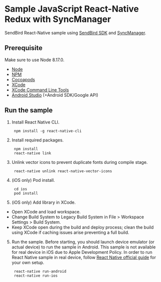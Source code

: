 # Sample JavaScript React-Native Redux with SyncManager

SendBird React-Native sample using [SendBird SDK](https://github.com/sendbird/SendBird-SDK-JavaScript) and [SyncManager](https://github.com/sendbird/sendbird-syncmanager-javascript).

## Prerequisite

Make sure to use Node 8.17.0.

- [Node](https://nodejs.org/en/)
- [NPM](https://www.npmjs.com/)
- [Cocoapods](https://cocoapods.org/)
- [XCode](https://developer.apple.com/xcode)
- [XCode Command Line Tools](https://facebook.github.io/react-native/docs/getting-started.html#xcode)
- [Android Studio](https://developer.android.com/studio/) (+Android SDK/Google API)

## Run the sample

1. Install React Native CLI.

        npm install -g react-native-cli

2. Install required packages.

        npm install
        react-native link

3. Unlink vector icons to prevent duplicate fonts during compile stage.

        react-native unlink react-native-vector-icons

3. (iOS only) Pod install.

        cd ios
        pod install

4. (iOS only) Add library in XCode.

- Open XCode and load workspace.
- Change Build System to Legacy Build System in File > Workspace Settings > Build System.
- Keep XCode open during the build and deploy process; clean the build using XCode if caching issues arise preventing a full build.

5. Run the sample. Before starting, you should launch device emulator (or actual device) to run the sample in Android. This sample is not available for real device in iOS due to Apple Development Policy. In order to run React Native sample in real device, follow [React Native official guide](https://facebook.github.io/react-native/docs/running-on-device.html) for your own setup.

        react-native run-android
        react-native run-ios
